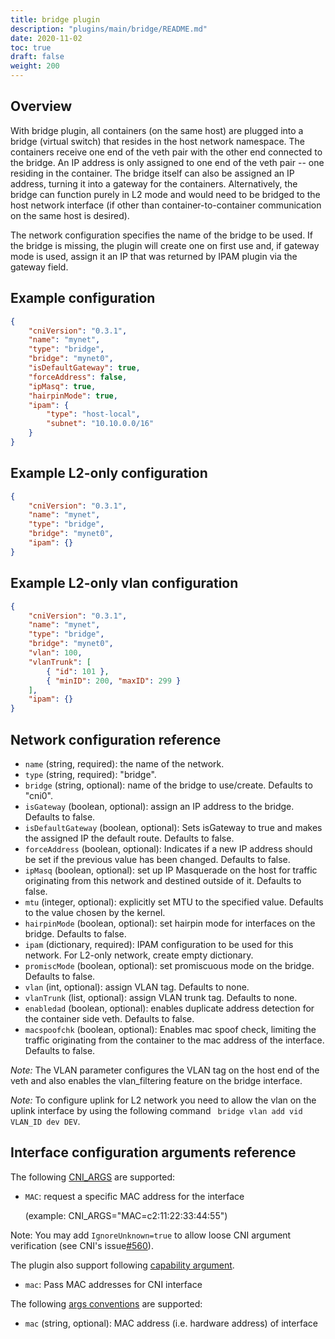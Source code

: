 ```yaml
---
title: bridge plugin
description: "plugins/main/bridge/README.md"
date: 2020-11-02
toc: true
draft: false
weight: 200
---
```


## Overview

With bridge plugin, all containers (on the same host) are plugged into a bridge (virtual switch) that resides in the host network namespace.
The containers receive one end of the veth pair with the other end connected to the bridge.
An IP address is only assigned to one end of the veth pair -- one residing in the container.
The bridge itself can also be assigned an IP address, turning it into a gateway for the containers.
Alternatively, the bridge can function purely in L2 mode and would need to be bridged to the host network interface (if other than container-to-container communication on the same host is desired).

The network configuration specifies the name of the bridge to be used.
If the bridge is missing, the plugin will create one on first use and, if gateway mode is used, assign it an IP that was returned by IPAM plugin via the gateway field.

## Example configuration
```json
{
    "cniVersion": "0.3.1",
    "name": "mynet",
    "type": "bridge",
    "bridge": "mynet0",
    "isDefaultGateway": true,
    "forceAddress": false,
    "ipMasq": true,
    "hairpinMode": true,
    "ipam": {
        "type": "host-local",
        "subnet": "10.10.0.0/16"
    }
}
```

## Example L2-only configuration
```json
{
    "cniVersion": "0.3.1",
    "name": "mynet",
    "type": "bridge",
    "bridge": "mynet0",
    "ipam": {}
}
```

## Example L2-only vlan configuration
```json
{
    "cniVersion": "0.3.1",
    "name": "mynet",
    "type": "bridge",
    "bridge": "mynet0",
    "vlan": 100,
    "vlanTrunk": [
        { "id": 101 },
        { "minID": 200, "maxID": 299 }
    ],
    "ipam": {}
}
```

## Network configuration reference

* `name` (string, required): the name of the network.
* `type` (string, required): "bridge".
* `bridge` (string, optional): name of the bridge to use/create. Defaults to "cni0".
* `isGateway` (boolean, optional): assign an IP address to the bridge. Defaults to false.
* `isDefaultGateway` (boolean, optional): Sets isGateway to true and makes the assigned IP the default route. Defaults to false.
* `forceAddress` (boolean, optional): Indicates if a new IP address should be set if the previous value has been changed. Defaults to false.
* `ipMasq` (boolean, optional): set up IP Masquerade on the host for traffic originating from this network and destined outside of it. Defaults to false.
* `mtu` (integer, optional): explicitly set MTU to the specified value. Defaults to the value chosen by the kernel.
* `hairpinMode` (boolean, optional): set hairpin mode for interfaces on the bridge. Defaults to false.
* `ipam` (dictionary, required): IPAM configuration to be used for this network. For L2-only network, create empty dictionary.
* `promiscMode` (boolean, optional): set promiscuous mode on the bridge. Defaults to false.
* `vlan` (int, optional): assign VLAN tag. Defaults to none.
* `vlanTrunk` (list, optional): assign VLAN trunk tag. Defaults to none.
* `enabledad` (boolean, optional): enables duplicate address detection for the container side veth. Defaults to false.
* `macspoofchk` (boolean, optional): Enables mac spoof check, limiting the traffic originating from the container to the mac address of the interface. Defaults to false.

*Note:* The VLAN parameter configures the VLAN tag on the host end of the veth and also enables the vlan_filtering feature on the bridge interface.

*Note:* To configure uplink for L2 network you need to allow the vlan on the uplink interface by using the following command ``` bridge vlan add vid VLAN_ID dev DEV```.

## Interface configuration arguments reference

The following [CNI_ARGS](https://github.com/containernetworking/cni/blob/master/SPEC.md#parameters) are supported:

* `MAC`: request a specific MAC address for the interface

    (example: CNI_ARGS="MAC=c2:11:22:33:44:55")

Note: You may add `IgnoreUnknown=true` to allow loose CNI argument verification (see CNI's issue[#560](https://github.com/containernetworking/cni/issues/560)).

The plugin also support following [capability argument](https://github.com/containernetworking/cni/blob/master/CONVENTIONS.md).

* `mac`: Pass MAC addresses for CNI interface

The following [args conventions](https://github.com/containernetworking/cni/blob/master/CONVENTIONS.md#args-in-network-config) are supported:

* `mac` (string, optional): MAC address (i.e. hardware address) of interface
